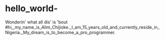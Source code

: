 # hello_world-
Wonderin' what all dis' is 'bout
#hi,_my_name_is_Alim_Chijioke._I_am_15_years_old_and_currently_reside_in_Nigeria._My_dream_is_to_become_a_pro_programmer.
